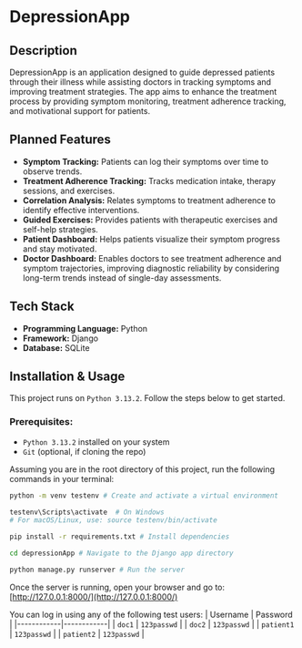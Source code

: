 # DepressionApp

## Description
DepressionApp is an application designed to guide depressed patients through their illness while assisting doctors in tracking symptoms and improving treatment strategies. The app aims to enhance the treatment process by providing symptom monitoring, treatment adherence tracking, and motivational support for patients.

## Planned Features
- **Symptom Tracking:** Patients can log their symptoms over time to observe trends.
- **Treatment Adherence Tracking:** Tracks medication intake, therapy sessions, and exercises.
- **Correlation Analysis:** Relates symptoms to treatment adherence to identify effective interventions.
- **Guided Exercises:** Provides patients with therapeutic exercises and self-help strategies.
- **Patient Dashboard:** Helps patients visualize their symptom progress and stay motivated.
- **Doctor Dashboard:** Enables doctors to see treatment adherence and symptom trajectories, improving diagnostic reliability by considering long-term trends instead of single-day assessments.

## Tech Stack
- **Programming Language:** Python
- **Framework:** Django
- **Database:** SQLite

## Installation & Usage
This project runs on ``Python 3.13.2``. Follow the steps below to get started.

### Prerequisites:
- ``Python 3.13.2`` installed on your system
- ``Git`` (optional, if cloning the repo)

Assuming you are in the root directory of this project, run the following commands in your terminal:
```bash
python -m venv testenv # Create and activate a virtual environment

testenv\Scripts\activate  # On Windows
# For macOS/Linux, use: source testenv/bin/activate

pip install -r requirements.txt # Install dependencies

cd depressionApp # Navigate to the Django app directory

python manage.py runserver # Run the server
```
Once the server is running, open your browser and go to: [http://127.0.0.1:8000/](http://127.0.0.1:8000/)

You can log in using any of the following test users:
| Username   | Password   |
|------------|------------|
| `doc1`     | `123passwd` |
| `doc2`     | `123passwd` |
| `patient1` | `123passwd` |
| `patient2` | `123passwd` |